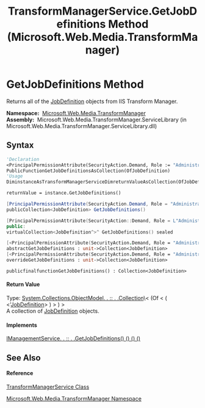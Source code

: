 ﻿---
title: TransformManagerService.GetJobDefinitions Method  (Microsoft.Web.Media.TransformManager)
TOCTitle: GetJobDefinitions Method
ms:assetid: M:Microsoft.Web.Media.TransformManager.TransformManagerService.GetJobDefinitions
ms:mtpsurl: https://msdn.microsoft.com/en-us/library/microsoft.web.media.transformmanager.transformmanagerservice.getjobdefinitions(v=VS.90)
ms:contentKeyID: 35520887
ms.date: 06/14/2012
mtps_version: v=VS.90
f1_keywords:
- Microsoft.Web.Media.TransformManager.TransformManagerService.GetJobDefinitions
dev_langs:
- CSharp
- JScript
- VB
- FSharp
- c++
api_location:
- Microsoft.Web.Media.TransformManager.ServiceLibrary.dll
api_name:
- Microsoft.Web.Media.TransformManager.TransformManagerService.GetJobDefinitions
api_type:
- Managed
topic_type:
- apiref
- kbSyntax
product_family_name: VS
ROBOTS: INDEX,FOLLOW
---

# GetJobDefinitions Method

Returns all of the [JobDefinition](jobdefinition-class-microsoft-web-media-transformmanager.md) objects from IIS Transform Manager.

**Namespace:**  [Microsoft.Web.Media.TransformManager](microsoft-web-media-transformmanager-namespace.md)  
**Assembly:**  Microsoft.Web.Media.TransformManager.ServiceLibrary (in Microsoft.Web.Media.TransformManager.ServiceLibrary.dll)

## Syntax

``` vb
'Declaration
<PrincipalPermissionAttribute(SecurityAction.Demand, Role := "Administrators")> _
PublicFunctionGetJobDefinitionsAsCollection(OfJobDefinition)
'Usage
DiminstanceAsTransformManagerServiceDimreturnValueAsCollection(OfJobDefinition)

returnValue = instance.GetJobDefinitions()
```

``` csharp
[PrincipalPermissionAttribute(SecurityAction.Demand, Role = "Administrators")]
publicCollection<JobDefinition> GetJobDefinitions()
```

``` c++
[PrincipalPermissionAttribute(SecurityAction::Demand, Role = L"Administrators")]
public:
virtualCollection<JobDefinition^>^ GetJobDefinitions() sealed
```

``` fsharp
[<PrincipalPermissionAttribute(SecurityAction.Demand, Role = "Administrators")>]
abstractGetJobDefinitions : unit->Collection<JobDefinition> 
[<PrincipalPermissionAttribute(SecurityAction.Demand, Role = "Administrators")>]
overrideGetJobDefinitions : unit->Collection<JobDefinition> 
```

``` jscript
publicfinalfunctionGetJobDefinitions() : Collection<JobDefinition>
```

#### Return Value

Type: [System.Collections.ObjectModel. . :: . .Collection](https://msdn.microsoft.com/en-us/library/ms132397\(v=vs.90\))\< (Of \< ( \<'[JobDefinition](jobdefinition-class-microsoft-web-media-transformmanager.md)\> ) \> ) \>  
A collection of [JobDefinition](jobdefinition-class-microsoft-web-media-transformmanager.md) objects.  

#### Implements

[IManagementService. . :: . .GetJobDefinitions() () () ()](imanagementservice-getjobdefinitions-method-microsoft-web-media-transformmanager.md)  

## See Also

#### Reference

[TransformManagerService Class](transformmanagerservice-class-microsoft-web-media-transformmanager.md)

[Microsoft.Web.Media.TransformManager Namespace](microsoft-web-media-transformmanager-namespace.md)

